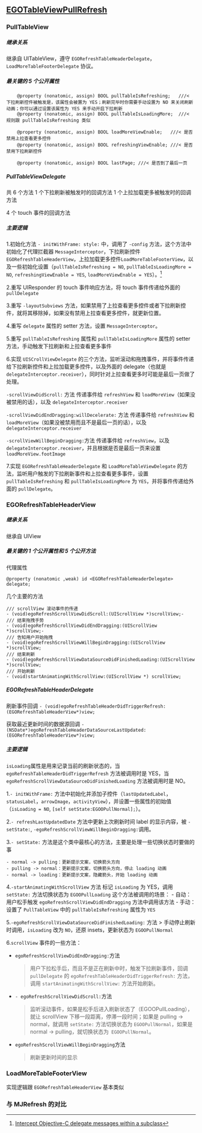 [EGOTableViewPullRefresh](https://github.com/enormego/EGOTableViewPullRefresh)
----


### PullTableView

##### 继承关系

继承自 UITableView，遵守 `EGORefreshTableHeaderDelegate`， `LoadMoreTableFooterDelegate` 协议。

##### 最关键的 5 个公开属性

```
	@property (nonatomic, assign) BOOL pullTableIsRefreshing;   ///< 下拉刷新控件被触发是，该属性会被置为 YES；刷新完毕时你需要手动设置为 NO 来关闭刷新动画；你可以通过设置该属性为 YES 来手动开启下拉刷新
	@property (nonatomic, assign) BOOL pullTableIsLoadingMore;  ///< 规则跟 pullTableIsRefreshing 类似
```
```
	@property (nonatomic, assign) BOOL loadMoreViewEnable;   ///< 是否禁用上拉查看更多控件
	@property (nonatomic, assign) BOOL refreshingViewEnable; ///< 是否禁用下拉刷新控件
```
```
	@property (nonatomic, assign) BOOL lastPage; ///< 是否到了最后一页
```
##### PullTableViewDelegate

共 6 个方法
1 个下拉刷新被触发时的回调方法
1 个上拉加载更多被触发时的回调方法

4 个 touch 事件的回调方法

##### 主要逻辑

1.初始化方法 `- initWithFrame: style:` 中，调用了 `-config` 方法，这个方法中初始化了代理拦截器 `MessageInterceptor`，下拉刷新控件`EGORefreshTableHeaderView`，上拉加载更多控件`LoadMoreTableFooterView`，以及一些初始化设置（`pullTableIsRefreshing = NO`, `pullTableIsLoadingMore = NO`, `refreshingViewEnable = YES`, `loadMoreViewEnable = YES`）。[^1]

[^1]:[Intercept Objective-C delegate messages within a subclass](http://stackoverflow.com/questions/3498158/intercept-objective-c-delegate-messages-within-a-subclass)

2.重写 UIResponder 的 touch 事件响应方法，将 touch 事件传递给外面的 `pullDelegate`

3.重写 `-layoutSubviews` 方法，如果禁用了上拉查看更多控件或者下拉刷新控件，就将其移除掉，如果没有禁用上拉查看更多控件，就更新位置。

4.重写 `delegate` 属性的 setter 方法，设置 `MessageInterceptor`。

5.重写 `pullTableIsRefreshing` 属性和 `pullTableIsLoadingMore` 属性的 setter 方法，手动触发下拉刷新和上拉查看更多事件

6.实现 `UISCrollViewDelegate` 的三个方法，监听滚动和拖拽事件，并将事件传递给下拉刷新控件和上拉加载更多控件，以及外面的 delegate（也就是 `delegateInterceptor.receiver`），同时针对上拉查看更多时可能是最后一页做了处理。

`-scrollViewDidScroll:` 方法
传递事件给 `refreshView` 和 `loadMoreView`（如果没被禁用的话），以及 `delegateInterceptor.receiver`

`-scrollViewDidEndDragging:willDecelerate:` 方法
传递事件给 `refreshView` 和 `loadMoreView`（如果没被禁用而且不是最后一页的话），以及 `delegateInterceptor.receiver`

`-scrollViewWillBeginDragging:`方法
传递事件给 `refreshView`，以及 `delegateInterceptor.receiver`，并且根据是否是最后一页来设置 `loadMoreView.footImage`


7.实现 `EGORefreshTableHeaderDelegate` 和 `LoadMoreTableViewDelegate` 的方法，监听用户触发的下拉刷新事件和上拉查看更多事件，设置 `pullTableIsRefreshing` 和 `pullTableIsLoadingMore` 为 `YES`，并将事件传递给外面的 `pullDelegate`。


### EGORefreshTableHeaderView


##### 继承关系

继承自 UIView

##### 最关键的 1 个公开属性和 5 个公开方法

代理属性
```
@property (nonatomic ,weak) id <EGORefreshTableHeaderDelegate> delegate;
```

几个主要的方法
```
/// scrollView 滚动事件的传递
- (void)egoRefreshScrollViewDidScroll:(UIScrollView *)scrollView;- 
/// 结束拖拽手势
- (void)egoRefreshScrollViewDidEndDragging:(UIScrollView *)scrollView;- 
/// 告知用户开始拖拽
- (void)egoRefreshScrollViewWillBeginDragging:(UIScrollView *)scrollView;
/// 结束刷新
- (void)egoRefreshScrollViewDataSourceDidFinishedLoading:(UIScrollView *)scrollView;
/// 开始刷新
- (void)startAnimatingWithScrollView:(UIScrollView *) scrollView;
```

##### EGORefreshTableHeaderDelegate


刷新事件回调
``` - (void)egoRefreshTableHeaderDidTriggerRefresh:(EGORefreshTableHeaderView*)view; ```

获取最近更新时间的数据源回调
```- (NSDate*)egoRefreshTableHeaderDataSourceLastUpdated:(EGORefreshTableHeaderView*)view;```


##### 主要逻辑

```isLoading```属性是用来记录当前的刷新状态的，当 ```egoRefreshTableHeaderDidTriggerRefresh``` 方法被调用时是 YES，当 ```egoRefreshScrollViewDataSourceDidFinishedLoading``` 方法被调用时是 NO。

1.```- initWithFrame:``` 方法中初始化并添加子控件（```lastUpdatedLabel```，```statusLabel```，```arrowImage```，```activityView```），并设置一些属性的初始值（```isLoading = NO```, ```[self setState:EGOOPullNormal];```）。

2.```- refreshLastUpdatedDate``` 方法中更新上次刷新时间 label 的显示内容，被 ```- setState:```, ```-egoRefreshScrollViewWillBeginDragging:```调用。

3.```- setState:``` 方法是这个类中最核心的方法，主要是处理一些切换状态时要做的事
	
	- normal -> pulling：更新提示文案，切换箭头方向
	- pulling -> normal：更新提示文案，切换箭头方向，停止 loading 动画
	- normal -> loading：更新提示文案，隐藏箭头，开始 loading 动画

4.`-startAnimatingWithScrollView` 方法
标记 `isLoading` 为 YES，调用 `setState:` 方法切换状态为 `EGOOPullLoading`
这个方法被调用的场景：
	- 自动：用户松手触发 `egoRefreshScrollViewDidEndDragging` 方法中调用该方法
	- 手动：设置了 `PullTableView` 中的 `pullTableIsRefreshing` 属性为 `YES`

5.`-egoRefreshScrollViewDataSourceDidFinishedLoading:` 方法
	> 手动停止刷新时调用，`isLoading` 改为 `NO`，还原 insets，更新状态为 `EGOOPullNormal`
	
6.`scrollView` 事件的一些方法：

- `egoRefreshScrollViewDidEndDragging:`方法
	> 用户下拉松手后，而且不是正在刷新中时，触发下拉刷新事件，回调 `pullDelegate` 的 `egoRefreshTableHeaderDidTriggerRefresh:` 方法，调用 `startAnimatingWithScrollView:` 方法开始刷新。
	
- `- egoRefreshScrollViewDidScroll:`方法
   	> 监听滚动事件，如果是松手后进入刷新状态了（EGOOPullLoading），就让 scrollView 下移一段距离，停滞一段时间；如果是 pulling -> normal，就调用 `setState:` 方法切换状态为 `EGOOPullNormal`，如果是 normal -> pulling，就切换状态为` EGOOPullNormal`。
   	
- `egoRefreshScrollViewWillBeginDragging`方法
	> 刷新更新时间的显示
	
	
### LoadMoreTableFooterView
实现逻辑跟 `EGORefreshTableHeaderView` 基本类似


### 与 MJRefresh 的对比

